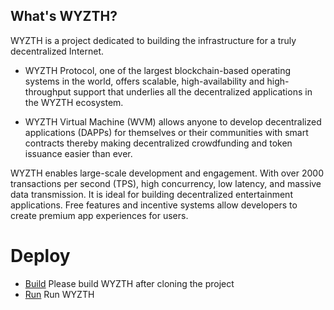 ## What's WYZTH?

WYZTH is a project dedicated to building the infrastructure for a truly decentralized Internet.

* WYZTH Protocol, one of the largest blockchain-based operating systems in the world, offers scalable, high-availability and high-throughput support that underlies all the decentralized applications in the WYZTH ecosystem.

* WYZTH Virtual Machine (WVM) allows anyone to develop decentralized applications (DAPPs) for themselves or their communities with smart contracts thereby making decentralized crowdfunding and token issuance easier than ever.

WYZTH enables large-scale development and engagement. With over 2000 transactions per second (TPS), high concurrency, low latency, and massive data transmission. It is ideal for building decentralized entertainment applications. Free features and incentive systems allow developers to create premium app experiences for users.

# Deploy
* [Build](./build.md) Please build WYZTH after cloning the project
* [Run](./run.md) Run WYZTH

